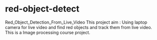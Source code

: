 # red-object-detect
Red_Object_Detection_From_Live_Video
This project aim : Using laptop camera for live video and find red objects and track them from live video. 
This is a Image processing course project.
